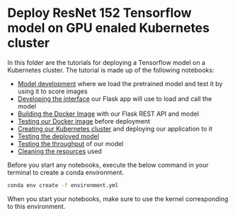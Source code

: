 # Deploy ResNet 152 Tensorflow model on GPU enaled Kubernetes cluster
In this folder are the tutorials for deploying a Tensorflow model on a Kubernetes cluster.
The tutorial is made up of the following notebooks:
 * [Model development](00_DevelopModel.ipynb) where we load the pretrained model and test it by using it to score images
 * [Developing the interface](01_DevelopModelDriver.ipynb) our Flask app will use to load and call the model
 * [Building the Docker Image](02_BuildImage.ipynb) with our Flask REST API and model
 * [Testing our Docker image](03_TestLocally.ipynb) before deployment
 * [Creating our Kubernetes cluster](04_DeployOnAKS.ipynb) and deploying our application to it
 * [Testing the deployed model](05_TestWebApp.ipynb)
 * [Testing the throughput](06_SpeedTestWebApp.ipynb) of our model
 * [Cleaning the resources](07_TearDown.ipynb) used

  Before you start any notebooks, execute the below command in your terminal to create a conda environment.
 ```bash
 conda env create -f environment.yml
 ```
 
 When you start your notebooks, make sure to use the kernel corresponding to this environment. 